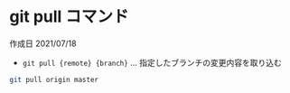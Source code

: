 # git pull コマンド

作成日 2021/07/18

- `git pull {remote} {branch}` ... 指定したブランチの変更内容を取り込む

```bash
git pull origin master
```
